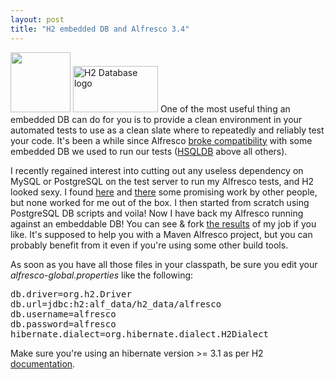 ```yaml
---
layout: post
title: "H2 embedded DB and Alfresco 3.4"
---
```

<img class="aligncenter" title="Alfresco logo" src="http://avatar.identi.ca/4350-96-20090811190302.png" alt="" width="96" height="96" />
<img class="aligncenter" title="H2 Database" src="http://www.h2database.com/html/images/h2-logo.png" alt="H2 Database logo" width="136" height="74" />
One of the most useful thing an embedded DB can do for you is to provide a clean environment in your automated tests to use as a clean slate where to repeatedly and reliably test your code. It's been a while since Alfresco <a href="http://issues.alfresco.com/jira/browse/ALFCOM-3691">broke compatibility</a> with some embedded DB we used to run our tests (<a href="http://hsqldb.org/">HSQLDB</a> above all others).

I recently regained interest into cutting out any useless dependency on MySQL or PostgreSQL on the test server to run my Alfresco tests, and H2 looked sexy. I found <a href="http://www.codinginahurry.com/2010/11/27/running-alfresco-33-with-embedded-database-h2-in-postgresql-compability-mode/">here</a> and <a href="https://issues.alfresco.com/jira/browse/ALF-3537">there</a> some promising work by other people, but none worked for me out of the box. I then started from scratch using PostgreSQL DB scripts and voila! Now I have back my Alfresco running against an embeddable DB! You can see &amp; fork <a href="http://bit.ly/nIJuLY">the results</a> of my job if you like. It's supposed to help you with a Maven Alfresco project, but you can probably benefit from it even if you're using some other build tools.

As soon as you have all those files in your classpath, be sure you edit your <em>alfresco-global.properties</em> like the following:
<pre>db.driver=org.h2.Driver
db.url=jdbc:h2:alf_data/h2_data/alfresco
db.username=alfresco
db.password=alfresco
hibernate.dialect=org.hibernate.dialect.H2Dialect</pre>
Make sure you're using an hibernate version &gt;= 3.1 as per H2 <a href="http://www.h2database.com/html/tutorial.html#using_hibernate">documentation</a>.